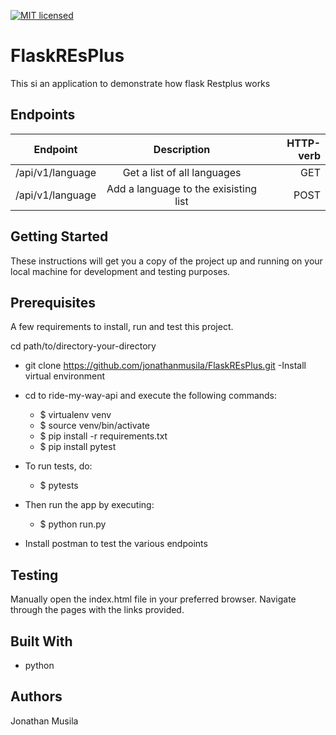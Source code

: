 [![MIT licensed](https://img.shields.io/badge/license-MIT-blue.svg)](https://github.com/jonathanmusila/FlaskREsPlus/blob/master/LICENSE)


# FlaskREsPlus
This si an application to demonstrate how flask Restplus works

## Endpoints

| Endpoint       | Description          |   HTTP-verb  |
| ------------- |:-------------:| -----:| 
| /api/v1/language | Get a list of all languages | GET |
| /api/v1/language  | Add a language to the exisisting list      | POST   |

## Getting Started
These instructions will get you a copy of the project up and running on your local machine for development and testing purposes.

## Prerequisites
A few requirements to install, run and test this project.

cd path/to/directory-your-directory
- git clone https://github.com/jonathanmusila/FlaskREsPlus.git
 -Install virtual environment 
- cd to ride-my-way-api and execute the following commands:
    
    - $ virtualenv venv 
    - $ source venv/bin/activate
    - $ pip install -r requirements.txt
    - $ pip install pytest
    
- To run tests, do:

    - $ pytests

- Then run the app by executing:
    - $ python run.py
    
- Install postman to test the various endpoints

## Testing
Manually open the index.html file in your preferred browser. Navigate through the pages with the links provided.

## Built With
* python

## Authors
Jonathan Musila
